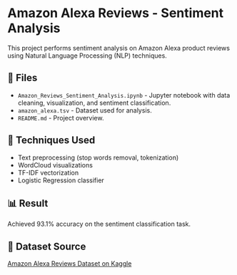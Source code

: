 # Amazon Alexa Reviews - Sentiment Analysis

This project performs sentiment analysis on Amazon Alexa product reviews using Natural Language Processing (NLP) techniques.

## 📁 Files
- `Amazon_Reviews_Sentiment_Analysis.ipynb` - Jupyter notebook with data cleaning, visualization, and sentiment classification.
- `amazon_alexa.tsv` - Dataset used for analysis.
- `README.md` - Project overview.

## 🚀 Techniques Used
- Text preprocessing (stop words removal, tokenization)
- WordCloud visualizations
- TF-IDF vectorization
- Logistic Regression classifier

## 📊 Result
Achieved 93.1% accuracy on the sentiment classification task.

## 🔗 Dataset Source
[Amazon Alexa Reviews Dataset on Kaggle]([https://www.kaggle.com/sid321axn/amazon-alexa-reviews](https://www.kaggle.com/datasets/sid321axn/amazon-alexa-reviews))


